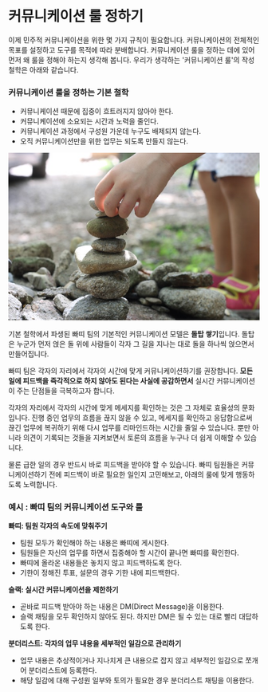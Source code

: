 # 커뮤니케이션 룰 정하기

이제 민주적 커뮤니케이션을 위한 몇 가지 규칙이 필요합니다. 커뮤니케이션의 전체적인 목표를 설정하고 도구를 목적에 따라 분배합니다. 커뮤니케이션 룰을 정하는 데에 있어 먼저 왜 룰을 정해야 하는지 생각해 봅니다. 우리가 생각하는 '커뮤니케이션 룰'의 작성 철학은 아래와 같습니다.

### 커뮤니케이션 룰을 정하는 기본 철학
* 커뮤니케이션 때문에 집중이 흐트러지지 않아야 한다. 
* 커뮤니케이션에 소요되는 시간과 노력을 줄인다.
* 커뮤니케이션 과정에서 구성원 가운데 누구도 배제되지 않는다.
* 오직 커뮤니케이션만을 위한 업무는 되도록 만들지 않는다.

![](/assets/stone-tower-2358983_640.jpg)

기본 철학에서 파생된 빠띠 팀의 기본적인 커뮤니케이션 모델은 **돌탑 쌓기**입니다. 돌탑은 누군가 먼저 얹은 돌 위에 사람들이 각자 그 길을 지나는 대로 돌을 하나씩 얹으면서 만들어집니다. 

빠띠 팀은 각자의 자리에서 각자의 시간에 맞게 커뮤니케이션하기를 권장합니다. **모든 일에 피드백을 즉각적으로 하지 않아도 된다는 사실에 공감하면서** 실시간 커뮤니케이션이 주는 단점들을 극복하고자 합니다.

각자의 자리에서 각자의 시간에 맞게 메세지를 확인하는 것은 그 자체로 효율성의 문화입니다. 진행 중인 업무의 흐름을 끊지 않을 수 있고, 메세지를 확인하고 응답함으로써 끊긴 업무에 복귀하기 위해 다시 업무를 리마인드하는 시간을 줄일 수 있습니다. 뿐만 아니라 의견이 기록되는 것들을 지켜보면서 토론의 흐름을 누구나 더 쉽게 이해할 수 있습니다.

물론 급한 일의 경우 반드시 바로 피드백을 받아야 할 수 있습니다. 빠띠 팀원들은 커뮤니케이션하기 전에 피드백이 바로 필요한 일인지 고민해보고, 아래의 룰에 맞게 행동하도록 노력합니다. 

### 예시 : 빠띠 팀의 커뮤니케이션 도구와 룰

**빠띠: 팀원 각자의 속도에 맞춰주기**
* 팀원 모두가 확인해야 하는 내용은 빠띠에 게시한다.
* 팀원들은 자신의 업무를 하면서 집중해야 할 시간이 끝나면 빠띠를 확인한다. 
* 빠띠에 올라온 내용들은 놓치지 않고 피드백하도록 한다.
* 기한이 정해진 투표, 설문의 경우 기한 내에 피드백한다.

**슬랙: 실시간 커뮤니케이션을 제한하기** 
* 곧바로 피드백 받아야 하는 내용은 DM(Direct Message)을 이용한다.
* 슬랙 채팅을 모두 확인하지 않아도 된다. 하지만 DM은 될 수 있는 대로 빨리 대답하도록 한다.

**분더리스트: 각자의 업무 내용을 세부적인 일감으로 관리하기**
* 업무 내용은 추상적이거나 지나치게 큰 내용으로 잡지 않고 세부적인 일감으로 쪼개어 분더리스트에 등록한다.
* 해당 일감에 대해 구성원 일부와 토의가 필요한 경우 분더리스트 채팅을 이용한다.